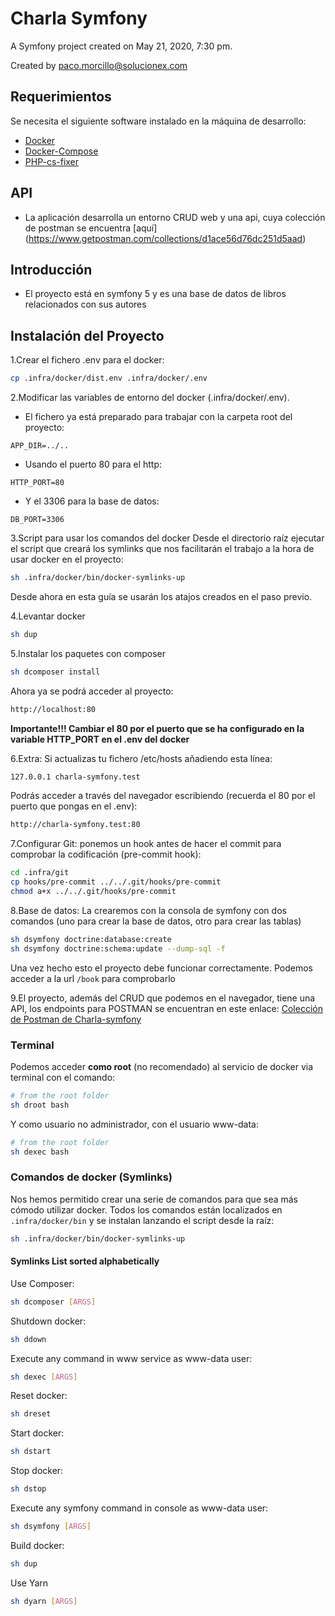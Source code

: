 Charla Symfony
===============

A Symfony project created on May 21, 2020, 7:30 pm.

Created by paco.morcillo@solucionex.com

## Requerimientos
Se necesita el siguiente software instalado en la máquina de desarrollo:
- [Docker](https://docs.docker.com/install)
- [Docker-Compose](htps://docs.docker.com/compose/install)
- [PHP-cs-fixer](https://github.com/FriendsOfPHP/PHP-CS-Fixer)

## API
- La aplicación desarrolla un entorno CRUD web y una api, cuya colección de postman se encuentra [aquí] (https://www.getpostman.com/collections/d1ace56d76dc251d5aad)

## Introducción

- El proyecto está en symfony 5 y es una base de datos de libros relacionados con sus autores

## Instalación del Proyecto

1.Crear el fichero .env para el docker:

```sh
cp .infra/docker/dist.env .infra/docker/.env
```

2.Modificar las variables de entorno del docker (.infra/docker/.env). 

- El fichero ya está preparado para trabajar con la carpeta root del proyecto:
```code
APP_DIR=../..
``` 
- Usando el puerto 80 para el http:
```code
HTTP_PORT=80
``` 

- Y el 3306 para la base de datos:
```code
DB_PORT=3306
``` 

3.Script para usar los comandos del docker
Desde el directorio raíz ejecutar el script que creará los symlinks que nos facilitarán el trabajo a la hora de usar docker en el proyecto:
```sh
sh .infra/docker/bin/docker-symlinks-up
```
Desde ahora en esta guía se usarán los atajos creados en el paso previo.

4.Levantar docker

```sh
sh dup
```

5.Instalar los paquetes con composer
```sh
sh dcomposer install
```

Ahora ya se podrá acceder al proyecto:
```sh
http://localhost:80
```

**Importante!!! Cambiar el 80 por el puerto que se ha configurado en la variable HTTP_PORT en el .env del docker**

6.Extra: Si actualizas tu fichero /etc/hosts añadiendo esta línea:
```sh
127.0.0.1 charla-symfony.test
```
Podrás acceder a través del navegador escribiendo (recuerda el 80 por el puerto que pongas en el .env):
```sh
http://charla-symfony.test:80
```

7.Configurar Git: ponemos un hook antes de hacer el commit para comprobar la codificación (pre-commit hook):
```sh
cd .infra/git
cp hooks/pre-commit ../../.git/hooks/pre-commit
chmod a+x ../../.git/hooks/pre-commit
```

8.Base de datos: La crearemos con la consola de symfony con dos comandos (uno para crear la base de datos, otro para 
crear las tablas)
```sh
sh dsymfony doctrine:database:create
sh dsymfony doctrine:schema:update --dump-sql -f
```


Una vez hecho esto el proyecto debe funcionar correctamente. Podemos acceder a la url `/book` para comprobarlo

9.El proyecto, además del CRUD que podemos en el navegador, tiene una API, los endpoints para POSTMAN se encuentran en 
este enlace: 
[Colección de Postman de Charla-symfony](https://www.getpostman.com/collections/d1ace56d76dc251d5aad)

### Terminal

Podemos acceder **como root** (no recomendado) al servicio de docker via terminal con el comando:

```sh
# from the root folder
sh droot bash
```

Y como usuario no administrador, con el usuario www-data:

```sh
# from the root folder
sh dexec bash
```

### Comandos de docker (Symlinks)

Nos hemos permitido crear una serie de comandos para que sea más cómodo utilizar docker. Todos los comandos están localizados en ``.infra/docker/bin`` y se instalan lanzando el script desde la raíz:
```sh
sh .infra/docker/bin/docker-symlinks-up
```

#### Symlinks List sorted alphabetically

Use Composer:

```sh
sh dcomposer [ARGS]
```

Shutdown docker:

```sh
sh ddown
```

Execute any command in www service as www-data user:

```sh
sh dexec [ARGS]
```

Reset docker:

```sh
sh dreset
```

Start docker:

```sh
sh dstart
```

Stop docker:

```sh
sh dstop
```

Execute any symfony command in console as www-data user:
```sh
sh dsymfony [ARGS]
```

Build docker:

```sh
sh dup
```

Use Yarn

```sh
sh dyarn [ARGS]
```